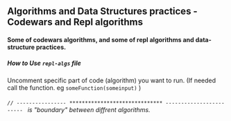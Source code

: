 ## Algorithms and Data Structures practices - Codewars and Repl algorithms 

#### Some of codewars algorithms, and some of repl algorithms and data-structure practices.

##### How to Use `repl-algs` file
Uncomment specific part of code (algorithm) you want to run. (If needed call the function. eg `someFunction(someinput)` )

###### `// ---------------- ****************************** ------------------------ ` is "boundary" between diffrent algorithms.
